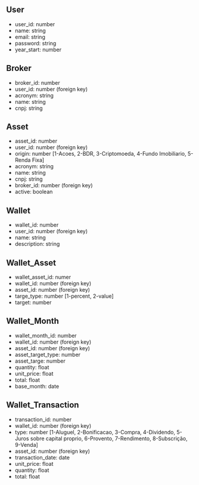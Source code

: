 ## User
- user_id: number
- name: string
- email: string
- password: string
- year_start: number

## Broker
- broker_id: number
- user_id: number (foreign key)
- acronym: string
- name: string
- cnpj: string

## Asset
- asset_id: number
- user_id: number (foreign key)
- origin: number [1-Acoes, 2-BDR, 3-Criptomoeda, 4-Fundo Imobiliario, 5-Renda Fixa]
- acronym: string
- name: string
- cnpj: string
- broker_id: number (foreign key)
- active: boolean

## Wallet
- wallet_id: number
- user_id: number (foreign key)
- name: string
- description: string

## Wallet_Asset
- wallet_asset_id: numer
- wallet_id: number (foreign key)
- asset_id: number (foreign key)
- targe_type: number [1-percent, 2-value]
- target: number

## Wallet_Month
- wallet_month_id: number
- wallet_id: number (foreign key)
- asset_id: number (foreign key)
- asset_target_type: number
- asset_targe: number
- quantity: float
- unit_price: float
- total: float
- base_month: date

## Wallet_Transaction
- transaction_id: number
- wallet_id: number (foreign key)
- type: number [1-Aluguel, 2-Bonificacao, 3-Compra, 4-Dividendo, 5-Juros sobre capital proprio, 6-Provento, 7-Rendimento, 8-Subscrição, 9-Venda]
- asset_id: number (foreign key)
- transaction_date: date
- unit_price: float
- quantity: float
- total: float
